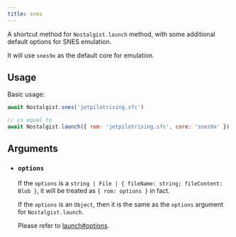 ```yaml
---
title: snes
---
```


A shortcut method for `Nostalgist.launch` method, with some additional default options for SNES emulation.

It will use `snes9x` as the default core for emulation.

## Usage
Basic usage:
```js
await Nostalgist.snes('jetpilotrising.sfc')

// is equal to
await Nostalgist.launch({ rom: 'jetpilotrising.sfc', core: 'snes9x' })
```

## Arguments
+ ### `options`
  If the `options` is a `string | File | { fileName: string; fileContent: Blob }`, it will be treated as `{ rom: options }` in fact.

  If the `options` is an `Object`, then it is the same as the `options` argument for `Nostalgist.launch`.

  Please refer to [launch#options](/apis/launch/#options).

